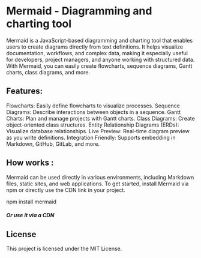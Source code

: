 # Mermaid - Diagramming and charting tool

Mermaid is a JavaScript-based diagramming and charting tool that enables users to create diagrams directly from text definitions. It helps visualize documentation, workflows, and complex data, making it especially useful for developers, project managers, and anyone working with structured data. With Mermaid, you can easily create flowcharts, sequence diagrams, Gantt charts, class diagrams, and more.



## Features:

Flowcharts: Easily define flowcharts to visualize processes.
Sequence Diagrams: Describe interactions between objects in a sequence.
Gantt Charts: Plan and manage projects with Gantt charts.
Class Diagrams: Create object-oriented class structures.
Entity Relationship Diagrams (ERDs): Visualize database relationships.
Live Preview: Real-time diagram preview as you write definitions.
Integration Friendly: Supports embedding in Markdown, GitHub, GitLab, and more.


## How works :

 Mermaid can be used directly in various environments, including Markdown files, static sites, and web applications. To get started, install Mermaid via npm or directly use the CDN link in your project.

 npm install mermaid

##### Or use it via a CDN



## License

This project is licensed under the MIT License.




